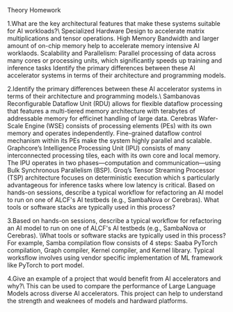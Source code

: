 Theory Homework

1.What are the key architectural features that make these systems suitable for AI workloads?\\
Specialized Hardware Design to accelerate matrix multiplications and tensor operations.
High Memory Bandwidth and larger amount of on-chip memory help to accelerate memory intensive AI worklaods.
Scalability and Parallelism: Parallel processing of data across many cores or processing units, which significantly speeds up training and inference tasks
Identify the primary differences between these AI accelerator systems in terms of their architecture and programming models.

2.Identify the primary differences between these AI accelerator systems in terms of their architecture and programming models.\\
Sambanovas Reconfigurable Dataflow Unit (RDU) allows for flexible dataflow processing that features a multi-tiered memory architecture with terabytes of addressable memory for efficinet handling of large data.
Cerebras Wafer-Scale Engine (WSE) consists of processing elements (PEs) with its own memory and operates independently. Fine-grained dataflow control mechanism within its PEs make the system highly parallel and scalable.
Graphcore’s Intelligence Processing Unit (IPU) consists of many interconnected processing tiles, each with its own core and local memory. The IPU operates in two phases—computation and communication—using Bulk Synchronous Parallelism (BSP).
Groq’s Tensor Streaming Processor (TSP) architecture focuses on deterministic execution which s particularly advantageous for inference tasks where low latency is critical.
Based on hands-on sessions, describe a typical workflow for refactoring an AI model to run on one of ALCF's AI testbeds (e.g., SambaNova or Cerebras). What tools or software stacks are typically used in this process?

3.Based on hands-on sessions, describe a typical workflow for refactoring an AI model to run on one of ALCF's AI testbeds (e.g., SambaNova or Cerebras). \\What tools or software stacks are typically used in this process?
For example, Samba compilation flow consists of 4 steps: Saaba PyTorch compilation, Graph compiler, Kernel compiler, and Kernel library.
Typical worksflow involves using vendor specific implementation of ML framework like PyTorch to port model. 

4.Give an example of a project that would benefit from AI accelerators and why?\\
This can be used to compare the performance of Large Language Models across diverse AI accelerators. This project can help to understand the strength and weaknees of models and hardward platforms. 
